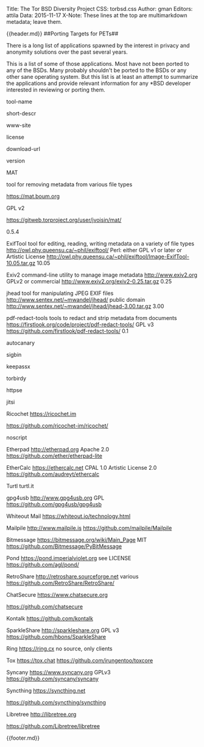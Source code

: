 Title: The Tor BSD Diversity Project
CSS: torbsd.css
Author: gman
Editors: attila
Data: 2015-11-17
X-Note: These lines at the top are multimarkdown metadata; leave them.


{{header.md}}
##Porting Targets for PETs##

There is a long list of applications spawned by the interest in privacy and anonymity solutions over the past several years.

This is a list of some of those applications. Most have not been ported to any of the BSDs. Many probably shouldn't be ported to the BSDs or any other sane operating system. But this list is at least an attempt to summarize the applications and provide relevant information for any *BSD developer interested in reviewing or porting them.

tool-name

short-descr

www-site

license

download-url

version


MAT

tool for removing metadata from various file types

https://mat.boum.org

GPL v2

https://gitweb.torproject.org/user/jvoisin/mat/

0.5.4


ExifTool 
tool for editing, reading, writing metadata on a variety of file types 
http://owl.phy.queensu.ca/~phil/exiftool/
Perl: either GPL v1 or later or Artistic License
http://owl.phy.queensu.ca/~phil/exiftool/Image-ExifTool-10.05.tar.gz
10.05

Exiv2
command-line utility to manage image metadata
http://www.exiv2.org
GPLv2 or commercial
http://www.exiv2.org/exiv2-0.25.tar.gz
0.25

jhead
tool for manipulating JPEG EXIF files
http://www.sentex.net/~mwandel/jhead/
public domain
http://www.sentex.net/~mwandel/jhead/jhead-3.00.tar.gz
3.00

pdf-redact-tools
tools to redact and strip metadata from documents
https://firstlook.org/code/project/pdf-redact-tools/
GPL v3
https://github.com/firstlook/pdf-redact-tools/
0.1

autocanary


sigbin

keepassx

torbirdy

httpse

jitsi

Ricochet
https://ricochet.im

https://github.com/ricochet-im/ricochet/


noscript

Etherpad
http://etherpad.org
Apache 2.0
https://github.com/ether/etherpad-lite

EtherCalc
https://ethercalc.net
CPAL 1.0 Artistic License 2.0
https://github.com/audreyt/ethercalc

Turtl
turtl.it

gpg4usb
http://www.gpg4usb.org
GPL
https://github.com/gpg4usb/gpg4usb

Whiteout Mail
https://whiteout.io/technology.html

Mailpile
http://www.mailpile.is
https://github.com/mailpile/Mailpile

Bitmessage
https://bitmessage.org/wiki/Main_Page
MIT
https://github.com/Bitmessage/PyBitMessage

Pond
https://pond.imperialviolet.org
see LICENSE
https://github.com/agl/pond/

RetroShare
http://retroshare.sourceforge.net
various
https://github.com/RetroShare/RetroShare/

ChatSecure
https://www.chatsecure.org

https://github.com/chatsecure

Kontalk
https://github.com/kontalk

SparkleShare
http://sparkleshare.org
GPL v3
https://github.com/hbons/SparkleShare

Ring
https://ring.cx
no source, only clients

Tox
https://tox.chat
https://github.com/irungentoo/toxcore

Syncany
https://www.syncany.org
GPLv3
https://github.com/syncany/syncany

Syncthing
https://syncthing.net

https://github.com/syncthing/syncthing

Libretree
http://libretree.org

https://github.com/Libretree/libretree













{{footer.md}}
